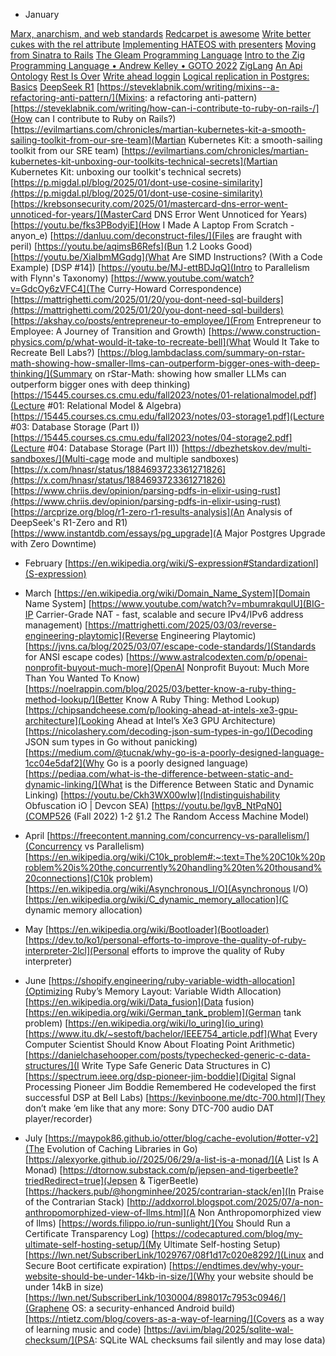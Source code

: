 * January

[Marx, anarchism, and web standards](https://steveklabnik.com/writing/marx-anarchism-and-web-standards/)
[Redcarpet is awesome](https://steveklabnik.com/writing/redcarpet-is-awesome/)
[Write better cukes with the rel attribute](https://steveklabnik.com/writing/write-better-cukes-with-the-rel-attribute/)
[Implementing HATEOS with presenters](https://steveklabnik.com/writing/implementing-hateoas-with-presenters/)
[Moving from Sinatra to Rails](https://steveklabnik.com/writing/moving-from-sinatra-to-rails/)
[The Gleam Programming Language](https://tour.gleam.run/)
[Intro to the Zig Programming Language • Andrew Kelley • GOTO 2022](https://youtu.be/YXrb-DqsBNU)
[ZigLang](https://ziglang.org/documentation/master/#Introduction)
[An Api Ontology](https://steveklabnik.com/writing/an-api-ontology/)
[Rest Is Over](https://steveklabnik.com/writing/rest-is-over/)
[Write ahead loggin](https://en.wikipedia.org/wiki/Write-ahead_logging)
[Logical replication in Postgres: Basics](https://www.enterprisedb.com/blog/logical-replication-postgres-basics)
[DeepSeek R1](https://github.com/deepseek-ai/DeepSeek-R1/blob/main/DeepSeek_R1.pdf)
[https://steveklabnik.com/writing/mixins--a-refactoring-anti-pattern/](Mixins: a refactoring anti-pattern)
[https://steveklabnik.com/writing/how-can-i-contribute-to-ruby-on-rails-/](How can I contribute to Ruby on Rails?)
[https://evilmartians.com/chronicles/martian-kubernetes-kit-a-smooth-sailing-toolkit-from-our-sre-team](Martian Kubernetes Kit: a smooth-sailing toolkit from our SRE team)
[https://evilmartians.com/chronicles/martian-kubernetes-kit-unboxing-our-toolkits-technical-secrets](Martian Kubernetes Kit: unboxing our toolkit's technical secrets)
[https://p.migdal.pl/blog/2025/01/dont-use-cosine-similarity](https://p.migdal.pl/blog/2025/01/dont-use-cosine-similarity)
[https://krebsonsecurity.com/2025/01/mastercard-dns-error-went-unnoticed-for-years/](MasterCard DNS Error Went Unnoticed for Years)
[https://youtu.be/fks3PBodyiE](How I Made A Laptop From Scratch - anyon_e)
[https://danluu.com/deconstruct-files/](Files are fraught with peril)
[https://youtu.be/aqimsB6Refs](Bun 1.2 Looks Good)
[https://youtu.be/XiaIbmMGqdg](What Are SIMD Instructions? (With a Code Example) [DSP #14])
[https://youtu.be/MJ-ettBDJqQ](Intro to Parallelism with Flynn's Taxonomy)
[https://www.youtube.com/watch?v=GdcOy6zVFC4](The Curry-Howard Correspondence)
[https://mattrighetti.com/2025/01/20/you-dont-need-sql-builders](https://mattrighetti.com/2025/01/20/you-dont-need-sql-builders)
[https://akshay.co/posts/entrepreneur-to-employee/](From Entrepreneur to Employee: A Journey of Transition and Growth)
[https://www.construction-physics.com/p/what-would-it-take-to-recreate-bell](What Would It Take to Recreate Bell Labs?)
[https://blog.lambdaclass.com/summary-on-rstar-math-showing-how-smaller-llms-can-outperform-bigger-ones-with-deep-thinking/](Summary on rStar-Math: showing how smaller LLMs can outperform bigger ones with deep thinking)
[https://15445.courses.cs.cmu.edu/fall2023/notes/01-relationalmodel.pdf](Lecture #01: Relational Model & Algebra)
[https://15445.courses.cs.cmu.edu/fall2023/notes/03-storage1.pdf](Lecture #03: Database Storage (Part I))
[https://15445.courses.cs.cmu.edu/fall2023/notes/04-storage2.pdf](Lecture #04: Database Storage (Part II))
[https://dbezhetskov.dev/multi-sandboxes/](Multi-cage mode and multiple sandboxes)
[https://x.com/hnasr/status/1884693723361271826](https://x.com/hnasr/status/1884693723361271826)
[https://www.chriis.dev/opinion/parsing-pdfs-in-elixir-using-rust](https://www.chriis.dev/opinion/parsing-pdfs-in-elixir-using-rust)
[https://arcprize.org/blog/r1-zero-r1-results-analysis](An Analysis of DeepSeek's R1-Zero and R1)
[https://www.instantdb.com/essays/pg_upgrade](A Major Postgres Upgrade with Zero Downtime)

* February
[https://en.wikipedia.org/wiki/S-expression#Standardizationl](S-expression)

* March
[https://en.wikipedia.org/wiki/Domain_Name_System][Domain Name System]
[https://www.youtube.com/watch?v=mbumrakqulU](BIG-IP Carrier-Grade NAT - fast, scalable and secure IPv4/IPv6 address management)
[https://mattrighetti.com/2025/03/03/reverse-engineering-playtomic](Reverse Engineering Playtomic)
[https://jvns.ca/blog/2025/03/07/escape-code-standards/](Standards for ANSI escape codes)
[https://www.astralcodexten.com/p/openai-nonprofit-buyout-much-more](OpenAI Nonprofit Buyout: Much More Than You Wanted To Know)
[https://noelrappin.com/blog/2025/03/better-know-a-ruby-thing-method-lookup/](Better Know A Ruby Thing: Method Lookup)
[https://chipsandcheese.com/p/looking-ahead-at-intels-xe3-gpu-architecture](Looking Ahead at Intel’s Xe3 GPU Architecture)
[https://nicolashery.com/decoding-json-sum-types-in-go/](Decoding JSON sum types in Go without panicking)
[https://medium.com/@tucnak/why-go-is-a-poorly-designed-language-1cc04e5daf2](Why Go is a poorly designed language)
[https://pediaa.com/what-is-the-difference-between-static-and-dynamic-linking/](What is the Difference Between Static and Dynamic Linking)
[https://youtu.be/Ckh3WX00wIw](Indistinguishability Obfuscation iO | Devcon SEA)
[https://youtu.be/lgvB_NtPqN0](COMP526 (Fall 2022) 1-2 §1.2 The Random Access Machine Model)

* April
[https://freecontent.manning.com/concurrency-vs-parallelism/](Concurrency vs Parallelism)
[https://en.wikipedia.org/wiki/C10k_problem#:~:text=The%20C10k%20problem%20is%20the,concurrently%20handling%20ten%20thousand%20connections](C10k problem)
[https://en.wikipedia.org/wiki/Asynchronous_I/O](Asynchronous I/O)
[https://en.wikipedia.org/wiki/C_dynamic_memory_allocation](C dynamic memory allocation)

* May
[https://en.wikipedia.org/wiki/Bootloader](Bootloader)
[https://dev.to/ko1/personal-efforts-to-improve-the-quality-of-ruby-interpreter-2lcl](Personal efforts to improve the quality of Ruby interpreter)

* June
[https://shopify.engineering/ruby-variable-width-allocation](Optimizing Ruby’s Memory Layout: Variable Width Allocation)
[https://en.wikipedia.org/wiki/Data_fusion](Data fusion)
[https://en.wikipedia.org/wiki/German_tank_problem](German tank problem)
[https://en.wikipedia.org/wiki/Io_uring](io_uring)
[https://www.itu.dk/~sestoft/bachelor/IEEE754_article.pdf](What Every Computer Scientist Should Know About Floating Point Arithmetic)
[https://danielchasehooper.com/posts/typechecked-generic-c-data-structures/](I Write Type Safe Generic Data Structures in C)
[https://spectrum.ieee.org/dsp-pioneer-jim-boddie](Digital Signal Processing Pioneer Jim Boddie Remembered He codeveloped the first successful DSP at Bell Labs)
[https://kevinboone.me/dtc-700.html](They don’t make ’em like that any more: Sony DTC-700 audio DAT player/recorder)

* July
[https://maypok86.github.io/otter/blog/cache-evolution/#otter-v2](The Evolution of Caching Libraries in Go)
[https://alexyorke.github.io//2025/06/29/a-list-is-a-monad/](A List Is A Monad)
[https://dtornow.substack.com/p/jepsen-and-tigerbeetle?triedRedirect=true](Jepsen & TigerBeetle)
[https://hackers.pub/@hongminhee/2025/contrarian-stack/en](In Praise of the Contrarian Stack)
[http://addxorrol.blogspot.com/2025/07/a-non-anthropomorphized-view-of-llms.html](A Non Anthropomorphized view of llms)
[https://words.filippo.io/run-sunlight/](You Should Run a Certificate Transparency Log)
[https://codecaptured.com/blog/my-ultimate-self-hosting-setup/](My Ultimate Self-hosting Setup)
[https://lwn.net/SubscriberLink/1029767/08f1d17c020e8292/](Linux and Secure Boot certificate expiration)
[https://endtimes.dev/why-your-website-should-be-under-14kb-in-size/](Why your website should be under 14kB in size)
[https://lwn.net/SubscriberLink/1030004/898017c7953c0946/](Graphene OS: a security-enhanced Android build)
[https://ntietz.com/blog/covers-as-a-way-of-learning/](Covers as a way of learning music and code)
[https://avi.im/blag/2025/sqlite-wal-checksum/](PSA: SQLite WAL checksums fail silently and may lose data)
